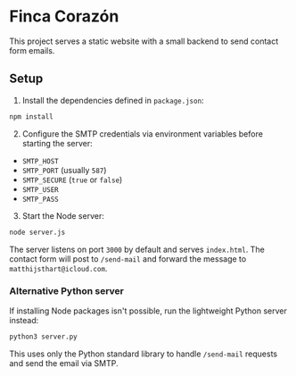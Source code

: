 # Finca Corazón

This project serves a static website with a small backend to send contact form emails.

## Setup

1. Install the dependencies defined in `package.json`:

```bash
npm install
```

2. Configure the SMTP credentials via environment variables before starting the server:

- `SMTP_HOST`
- `SMTP_PORT` (usually `587`)
- `SMTP_SECURE` (`true` or `false`)
- `SMTP_USER`
- `SMTP_PASS`

3. Start the Node server:

```bash
node server.js
```

The server listens on port `3000` by default and serves `index.html`. The contact form will post to `/send-mail` and forward the message to `matthijsthart@icloud.com`.

### Alternative Python server

If installing Node packages isn't possible, run the lightweight Python server instead:

```bash
python3 server.py
```

This uses only the Python standard library to handle `/send-mail` requests and send the email via SMTP.

